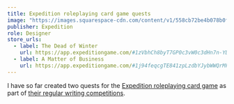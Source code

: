 ```yaml
---
title: Expedition roleplaying card game quests
image: "https://images.squarespace-cdn.com/content/v1/558cb72be4b078b0fdd9fcc5/1515168482447-YL5IRK10MTDJAEYN4OIU/Simulator+Screen+Shot+Jun+28%2C+2017%2C+8.32.37+PM.png"
publisher: Expedition
role: Designer
store_urls:
  - label: The Dead of Winter
    url: https://app.expeditiongame.com/#1zVbhCh8byT7GP0c3vW0c3dHn7n-YDxSb
  - label: A Matter of Business
    url: https://app.expeditiongame.com/#1j94feqcgTE841zpLzdbYJybWWQrMFMZx
---
```


I have so far created two quests for the [Expedition roleplaying card game](https://expeditiongame.com) as part of [their regular writing competitions](https://expeditiongame.com/writing-contests).